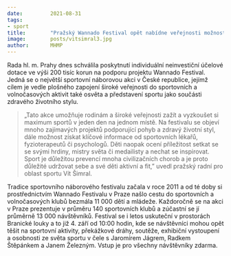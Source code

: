 ```yaml
---
date:         2021-08-31
tags:         
- sport
title:        "Pražský Wannado Festival opět nabídne veřejnosti možnost vyzkoušet si nové sporty a udělat něco pro své zdraví"
image: 	      posts/vitsimral3.jpg
author:       MHMP
---
```


Rada hl. m. Prahy dnes schválila poskytnutí individuální neinvestiční účelové dotace ve výši 200 tisíc korun na podporu projektu Wannado Festival. Jedná se o největší sportovní náborovou akci v České republice, jejímž cílem je vedle plošného zapojení široké veřejnosti do sportovních a volnočasových aktivit také osvěta a představení sportu jako součásti zdravého životního stylu.

> „Tato akce umožňuje rodinám a široké veřejnosti zažít a vyzkoušet si maximum sportů v jeden den na jednom místě. Na festivalu se objeví mnoho zajímavých projektů podporující pohyb a zdravý životní styl, dále možnost získat klíčové informace od sportovních lékařů, fyzioterapeutů či psychologů. Děti naopak ocení příležitost setkat se se svými hrdiny, mistry světa či medailisty a nechat se inspirovat. Sport je důležitou prevencí mnoha civilizačních chorob a je proto důležité udržovat sebe a své děti aktivní a fit,” uvedl pražský radní pro oblast sportu Vít Šimral.

Tradice sportovního náborového festivalu začala v roce 2011 a od té doby si prostřednictvím Wannado Festivalu v Praze našlo cestu do sportovních a volnočasových klubů bezmála 11 000 dětí a mládeže. Každoročně se na akci v Praze prezentuje v průměru 140 sportovních klubů a zúčastní se jí průměrně 13 000 návštěvníků. Festival se i letos uskuteční v prostorách Branické louky a to již 4. září od 10:00 hodin, kde se návštěvníci mohou opět těšit na sportovní aktivity, překážkové dráhy, soutěže, exhibiční vystoupení a osobnosti ze světa sportu v čele s Jaromírem Jágrem, Radkem Štěpánkem a Janem Železným. Vstup je pro všechny návštěvníky zdarma.
